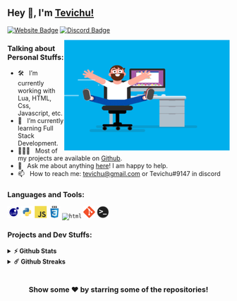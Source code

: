 ## Hey 👋, I'm [Tevichu!](https://github.com/Tevichu/)

[![Website Badge](https://img.shields.io/badge/Website-3b5998?style=flat-square&logo=google-chrome&logoColor=white)](https://tdev.tebex.io)
[![Discord Badge](https://img.shields.io/badge/-Discord-0088cc?style=flat-square&logo=Discord&logoColor=white)](https://discord.gg/mZskAxwG5r)

<img align="right" height="250" width="375" alt="" src="https://raw.githubusercontent.com/Tevichu/Tevichu/master/gifs/coder.gif" />

### Talking about Personal Stuffs:

- 🛠 &nbsp; I’m currently working with Lua, HTML, Css, Javascript, etc.
- 🚀 &nbsp; I’m currently learning Full Stack Development.
- 👨🏻‍💻 &nbsp; Most of my projects are available on [Github](https://github.com/Tevichu).
- 💬 &nbsp; Ask me about anything [here](https://github.com/Tevichu/Tevichu/issues/2)! I am happy to help.
- 📫 &nbsp; How to reach me: tevichu@gmail.com or Tevichu#9147 in discord

### Languages and Tools:

<code><img height="27" src="https://raw.githubusercontent.com/github/explore/80688e429a7d4ef2fca1e82350fe8e3517d3494d/topics/lua/lua.png" alt="lua"></code>
<code><img height="27" src="https://raw.githubusercontent.com/github/explore/80688e429a7d4ef2fca1e82350fe8e3517d3494d/topics/python/python.png" alt="python"></code>
<code><img height="27" src="https://raw.githubusercontent.com/github/explore/80688e429a7d4ef2fca1e82350fe8e3517d3494d/topics/javascript/javascript.png" alt="javascript"></code>
<code><img height="27" src="https://raw.githubusercontent.com/github/explore/80688e429a7d4ef2fca1e82350fe8e3517d3494d/topics/css/css.png" alt="css"></code>
<code><img height="27" src="https://raw.githubusercontent.com/devicons/devicon/master/icons/html/html.svg" alt="html"></code>
<code><img height="27" src="https://raw.githubusercontent.com/devicons/devicon/master/icons/git/git-original.svg" alt="git"></code>
<code><img height="27" src="https://raw.githubusercontent.com/github/explore/80688e429a7d4ef2fca1e82350fe8e3517d3494d/topics/terminal/terminal.png" alt="terminal"></code>



### Projects and Dev Stuffs:

<details> 
  <summary><b>⚡ Github Stats</b></summary>

<img height="180em" src="https://github-readme-stats.vercel.app/api?username=Tevichu&show_icons=true&hide_border=true&&count_private=true&include_all_commits=true" />
<img height="180em" src="https://github-readme-stats.vercel.app/api/top-langs/?username=Tevichu&exclude_repo=KNN-Image-Classification&show_icons=true&hide_border=true&layout=compact&langs_count=8"/>
</details>

<details> 
  <summary><b>☄️ Github Streaks</b></summary>

<img height="180em" src="https://github-readme-streak-stats.herokuapp.com/?user=Tevichu&hide_border=true" />
</details>


#

<div align="center">

### Show some ❤️ by starring some of the repositories!

</div>
